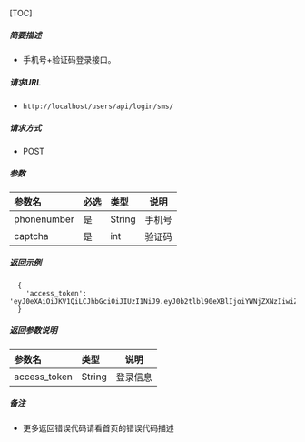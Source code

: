

[TOC]
    
##### 简要描述

- 手机号+验证码登录接口。

##### 请求URL
- ` http://localhost/users/api/login/sms/ `
  
##### 请求方式
- POST 

##### 参数

| 参数名         |必选| 类型     | 说明  |
|:------------|:---|:-------|-----|
| phonenumber |是  | String | 手机号 |
| captcha     |是  | int    | 验证码 |

##### 返回示例 

``` 
  {
    'access_token': 'eyJ0eXAiOiJKV1QiLCJhbGciOiJIUzI1NiJ9.eyJ0b2tlbl90eXBlIjoiYWNjZXNzIiwiZXhwIjoxNjk2NzM2OTM3LCJpYXQiOjE2OTY2NTA1MzcsImp0aSI6ImZjZDE4MDdhNGZlYjQ1MjhhYjE0M2NmMjM4NTg4MDY0IiwidXNlcl9pZCI6MzJ9.VSZ9_AW0PJk0kVJA769iKvOg3ejFgZPVXO8uSgDnp4E'
  }
```

##### 返回参数说明 

|参数名|类型| 说明   |
|:-----  |:-----|------|
|access_token |String   | 登录信息 |

##### 备注 

- 更多返回错误代码请看首页的错误代码描述




